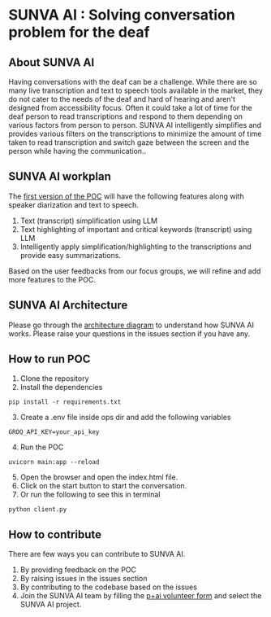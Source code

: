 # SUNVA AI : Solving conversation problem for the deaf

## About SUNVA AI

Having conversations with the deaf can be a challenge. While there are so many live transcription and text to speech tools available in the market, they do not cater to the needs of the deaf and hard of hearing and aren't designed from accessibility focus. Often it could take a lot of time for the deaf person to read transcriptions and respond to them depending on various factors from person to person. SUNVA AI intelligently simplifies and provides various filters on the transcriptions to minimize the amount of time taken to read transcription and switch gaze between the screen and the person while having the communication..

## SUNVA AI workplan 

The [first version of the POC](https://www.figma.com/proto/xK0fvVJL9wRWTkwdBeRu2U/Sunva.Ai?page-id=84%3A803&node-id=84-805&viewport=917%2C520%2C0.14&t=ZpNPT9hGNjHWzrqy-1&scaling=min-zoom&content-scaling=fixed&starting-point-node-id=84%3A805&show-proto-sidebar=1) will have the following features along with speaker diarization and text to speech. 

1. Text (transcript) simplification using LLM
2. Text highlighting of important and critical keywords (transcript) using LLM
3. Intelligently apply simplification/highlighting to the transcriptions and provide easy summarizations.

Based on the user feedbacks from our focus groups, we will refine and add more features to the POC.

## SUNVA AI Architecture

Please go through the [architecture diagram](https://www.figma.com/board/INrqk911VUw8uF29VrVnMw/Sunva-p1-flow-diagram?node-id=0-1&t=HF91DJzPwA6QnQT6-1) to understand how SUNVA AI works. Please raise your questions in the issues section if you have any.

## How to run POC

1. Clone the repository
2. Install the dependencies
```
pip install -r requirements.txt
```
3. Create a .env file inside ops dir and add the following variables
```
GROQ_API_KEY=your_api_key
```
4. Run the POC
```
uvicorn main:app --reload
```
5. Open the browser and open the index.html file.
6. Click on the start button to start the conversation.
7. Or run the following to see this in terminal
```
python client.py
```

## How to contribute

There are few ways you can contribute to SUNVA AI.

1. By providing feedback on the POC
2. By raising issues in the issues section
3. By contributing to the codebase based on the issues
4. Join the SUNVA AI team by filling the [p+ai volunteer form](https://peopleplus.ai/volunteer) and select the SUNVA AI project.






